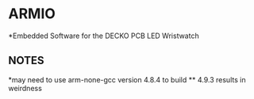 # ARMIO
*Embedded Software for the DECKO PCB LED Wristwatch


## NOTES
*may need to use arm-none-gcc version 4.8.4 to build
 ** 4.9.3 results in weirdness

